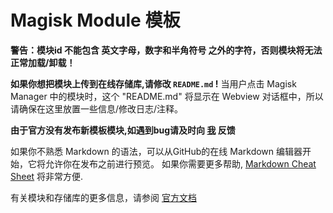 # Magisk Module 模板

**警告：模块id 不能包含 英文字母，数字和半角符号 之外的字符，否则模块将无法正常加载/卸载！**

**如果你想把模块上传到在线存储库,请修改 `README.md` !** 当用户点击 Magisk Manager 中的模块时，这个 "README.md" 将显示在 Webview 对话框中，所以请确保在这里放置一些信息/修改日志/注释。

**由于官方没有发布新模板模块,如遇到bug请及时向 [我](https://github.com/Pinkdoge/magisk-module-template) 反馈**

如果你不熟悉 Markdown 的语法，可以从GitHub的在线 Markdown 编辑器开始，它将允许你在发布之前进行预览。 如果你需要更多帮助, [Markdown Cheat Sheet](https://github.com/adam-p/markdown-here/wiki/Markdown-Cheatsheet) 将非常方便.

有关模块和存储库的更多信息，请参阅 [官方文档](https://github.com/topjohnwu/Magisk/blob/master/docs/guides.md)
